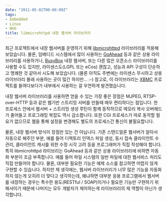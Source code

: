 ```yaml
---
date: "2011-05-02T00:00:00Z"
tags:
- Embedded
- Linux
- Web
title: libmicrohttpd 내장 웹서버 라이브러리
---
```


최근 프로젝트에서 내장 웹서버를 운영하기 위해 [libmicrohttpd](http://www.gnu.org/software/libmicrohttpd/) 라이브러리를 적용해 보았습니다. 물론, 임베디드 시스템에서 많이 사용하는 [GoAhead](http://www.goahead.com/) 등과 같은 상용 라이브러리를 사용하거나, [BusyBox](http://www.busybox.net/) 내장 웹서버, 또는 다른 많은 오픈소스 라이브러리를 사용할 수도 있지만, 라이센스도(LGPL 또는 eCos) 괜찮고, 성능과 API 구성이 단순하고 명쾌한 것 같아서 시도해 보았습니다. (물론 아직도 주변에는 라이센스 무시하고 상용 라이브러리 몰래 사용하는 곳이 많긴 하지만... :-) 참고로, 이 라이브러리는 [XBMC](http://xbmc.org/) 프로젝트를 들여다보다가 내부에서 사용하는 걸 우연하게 발견했습니다.

내장 웹서버 라이브러리를 사용하면 얻을 수 있는 가장 좋은 장점은 MJPEG, RTSP-over-HTTP 등과 같은 웹기반 스트리밍 서버를 만들때 매우 편리하다는 점입니다. 한 프로세스 안에서 웹서버 + 스트리밍 생성 루틴이 함께 동작하므로 메모리 복사 오버헤드가 줄어들고 프로그래밍 복잡도 역시 감소합니다. 또한 CGI 프로세스가 따로 동작할 필요가 없으므로 웹을 통해 설정을 변경해도 별도의 프로세스간 통신이 불필요합니다.

물론, 내장 웹서버 방식이 장점만 있는 건 아닙니다. 기존 스탠드얼론 웹서버가 알아서 자동으로 해주던 부분, 예를 들어 디렉토리 인덱스 파일 생성, 동시 접속 클라이언트 수 관리, 클라이언트 캐시를 위한 수정 시각 고려 등을 프로그래머가 직접 작성해야 합니다. 특히 libmicrohttpd 라이브리는 GoAhead 등과 같은 상용 라이브러리에 비하면 자동화 부분이 조금 부족합니다. 예를 들어 파일 시스템의 일반 파일에 대한 웹서비스 처리도 직접 만들어야 합니다. 물론, 대부분 필요한 기능은 예제 소스를 참고하면 어렵지 않게 구현할 수 있습니다. 하지만 제 생각에는, 웹서버 라이브러리가 너무 많은 기능을 자동화하지 않는게 오히려 더 맞다고 생각하는데, 왜냐하면 대부분 응용 프로그램에서 웹서버를 내장하는 경우는 특수한 용도(RESTful / SOAP)이거나 필요한 기능만 구현하기 위해서이기 때문에 나머지는 모두 개발자가 제어하는게 라이브러리의 제 역할이 아닌가 생각합니다.
